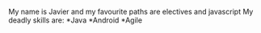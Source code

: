 My name is Javier and my favourite paths are electives and javascript
My deadly skills are:
*Java
*Android
*Agile
